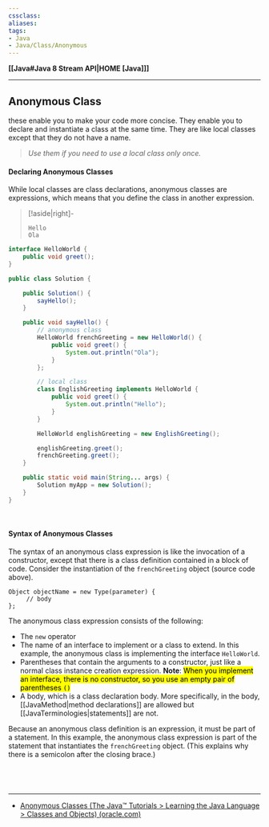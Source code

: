 ```yaml
---
cssclass:
aliases:
tags:
- Java
- Java/Class/Anonymous
---
```

**[[Java#Java 8 Stream API|HOME [Java]]]**

---
## Anonymous Class
these enable you to make your code more concise. They enable you to declare and instantiate a class at the same time. They are like local classes except that they do not have a name.
> *Use them if you need to use a local class only once.*

#### Declaring Anonymous Classes
While local classes are class declarations, anonymous classes are expressions, which means that you define the class in another expression.
>[!aside|right]-
> ```
> Hello
> Ola
> ```

```java
interface HelloWorld {
    public void greet();
}
```
```java
public class Solution {

    public Solution() {
        sayHello();
    }

    public void sayHello() {
	    // anonymous class
		HelloWorld frenchGreeting = new HelloWorld() {
            public void greet() {
                System.out.println("Ola");
            }
        };

		// local class
        class EnglishGreeting implements HelloWorld {
            public void greet() {
                System.out.println("Hello");
            }
        }

        HelloWorld englishGreeting = new EnglishGreeting();

        englishGreeting.greet();
        frenchGreeting.greet();
    }

    public static void main(String... args) {
        Solution myApp = new Solution();
    }
}
```

<br>

#### Syntax of Anonymous Classes
The syntax of an anonymous class expression is like the invocation of a constructor, except that there is a class definition contained in a block of code. Consider the instantiation of the `frenchGreeting` object (source code above).
```
Object objectName = new Type(parameter) {
	 // body
};
```
The anonymous class expression consists of the following:
- The `new` operator
- The name of an interface to implement or a class to extend. In this example, the anonymous class is implementing the interface `HelloWorld`.
- Parentheses that contain the arguments to a constructor, just like a normal class instance creation expression. **Note**: <mark class="hltr-lightgreen">When you implement an interface, there is no constructor, so you use an empty pair of parentheses `()`</mark>
- A body, which is a class declaration body. More specifically, in the body, [[JavaMethod|method declarations]] are allowed but [[JavaTerminologies|statements]] are not.

Because an anonymous class definition is an expression, it must be part of a statement. In this example, the anonymous class expression is part of the statement that instantiates the `frenchGreeting` object. (This explains why there is a semicolon after the closing brace.)

<br>

# 
---
- [Anonymous Classes (The Java™ Tutorials > Learning the Java Language > Classes and Objects) (oracle.com)](https://docs.oracle.com/javase/tutorial/java/javaOO/anonymousclasses.html)